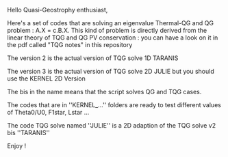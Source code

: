 Hello Quasi-Geostrophy enthusiast,

Here's a set of codes that are solving an eigenvalue Thermal-QG and QG problem : A.X = c.B.X. This kind of problem is directly derived from the linear theory of TQG and QG PV conservation : you can have a look on it in the pdf called "TQG notes" in this repository


The version 2 is the actual version of TQG solve 1D TARANIS 

The version 3 is the actual version of TQG solve 2D JULIE 
but you should use the KERNEL 2D Version

The bis in the name means that the script solves QG and TQG cases.

The codes that are in ''KERNEL_...'' folders are ready to
test different values of Theta0/U0, F1star, Lstar ...

The code TQG solve named ''JULIE'' is a 2D adaption 
of the TQG solve v2 bis ''TARANIS''


Enjoy !
